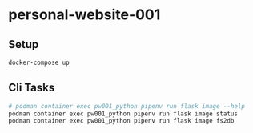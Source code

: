 # personal-website-001

## Setup

```bash
docker-compose up
```

## Cli Tasks

```bash
# podman container exec pw001_python pipenv run flask image --help
podman container exec pw001_python pipenv run flask image status
podman container exec pw001_python pipenv run flask image fs2db
```
